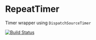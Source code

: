 # RepeatTimer

Timer wrapper using `DispatchSourceTimer`

[![Build Status](https://travis-ci.org/avdyushin/RepeatTimer.svg)](https://travis-ci.org/avdyushin/RepeatTimer)

